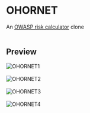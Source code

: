 <h1>OHORNET</h1>

An [OWASP risk calculator](https://www.owasp-risk-rating.com/) clone
<br>
<br>
<h2>Preview</h2>

![OHORNET1](https://user-images.githubusercontent.com/110326359/204124009-e24afdc0-9557-4257-b86d-5464acc553f5.png)
<br>
<br>
![OHORNET2](https://user-images.githubusercontent.com/110326359/204124018-3c22eb72-2aa9-493c-83ac-7550c9bae46f.png)
<br>
<br>
![OHORNET3](https://user-images.githubusercontent.com/110326359/204131167-f0571d0b-8154-47fb-8497-d2fd0a616fbe.png)
<br>
<br>
![OHORNET4](https://user-images.githubusercontent.com/110326359/204131172-965274fd-246b-4dee-b600-a5e2b4f28d1e.png)


